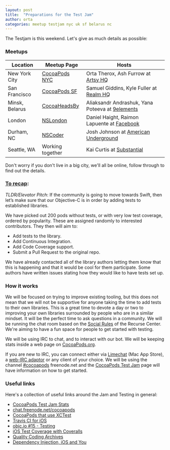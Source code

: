 ```yaml
---
layout: post
title:  "Preparations for the Test Jam"
author: orta
categories: meetup testjam nyc uk sf belarus nc
---
```


The Testjam is this weekend. Let's give as much details as possible:

### Meetups

<table>
<thead>
<tr>
<th> Location </th>
<th> Meetup Page </th>
<th> Hosts </th>
</tr>
</thead>
<tbody>
<tr>
<td> New York City </td>
<td> <a href="http://www.meetup.com/CocoaPods-NYC/events/220783694/">CocoaPods NYC</a> </td>
<td> Orta Therox, Ash Furrow at <a href="http://artsy.net">Artsy HQ</a> </td>
</tr>
<tr>
<td> San Francisco </td>
<td> <a href="http://www.meetup.com/CocoaPods-SF/events/220783749/">CocoaPods SF</a> </td>
<td> Samuel Giddins, Kyle Fuller at <a href="http://realm.io">Realm HQ</a> </td>
</tr>
<tr>
<td> Minsk, Belarus </td>
<td> <a href="https://www.facebook.com/groups/iosby//">CocoaHeadsBy</a></td>
<td> Aliaksandr Andrashuk, Yana Poteeva at <a href="http://9elements.com">9elements</a> </td>
</tr>
<tr>
<td> London </td>
<td> <a href="http://www.meetup.com/NSLondon/events/221458856/">NSLondon</a></td>
<td> Daniel Haight, Raimon Lapuente at <a href="http://facebook.com">Facebook</a> </td>
</tr>
<tr>
<td> Durham, NC </td>
<td> <a href="http://www.meetup.com/nscoderrtp/events/221366135/">NSCoder </a></td>
<td> Josh Johnson at <a href="http://americanunderground.com">American Underground</a> </td>
</tr>
<tr>
<td> Seattle, WA </td>
<td> Working together</td>
<td> Kai Curtis at <a href="http://www.substantial.com/">Substantial</a> </td>
</tr>

</tbody>
</table>

Don't worry if you don't live in a big city, we'll all be online, follow through to find out the details.

<!-- more -->

### [To recap](/Test-Jammin):

*TLDR/Elevator Pitch*: If the community is going to move towards Swift, then let’s make sure that our Objective-C is in order by adding tests to established libraries.

We have picked out 200 pods without tests, or with very low test coverage, ordered by popularity. These are assigned randomly to interested contributors. They then will aim to:

* Add tests to the library.
* Add Continuous Integration.
* Add Code Coverage support.
* Submit a Pull Request to the original repo.

We have already contacted all of the library authors letting them know that this is happening and that it would be cool for them participate. Some authors have written issues stating how they would like to have tests set up.

### How it works

We will be focused on trying to improve existing tooling, but this does not mean that we will not be supportive for anyone taking the time to add tests to their own libraries. This is a great time to devote a day or two to improving your own libraries surrounded by people who are in a similar mindset. It will be the perfect time to ask questions in a community. We will be running the chat room based on the <a href="https://www.recurse.com/manual#sub-sec-social-rules">Social Rules</a> of the Recurse Center. We're aiming to have a fun space for people to get started with testing.

We will be using IRC to chat, and to interact with our bot. We will be keeping stats inside a web page on [CocoaPods.org](https://cocoapods.org/testjam).

If you are new to IRC, you can connect either via [Limechat](https://itunes.apple.com/gb/app/limechat/id414030210?mt=12) (Mac App Store), a [web-IRC adaptor](https://webchat.freenode.net) or any client of your choice. We will be using the channel [#cocoapods](irc://chat.freenode.net/cocoapods) freenode.net and the [CocoaPods Test Jam](https://cocoapods.org/testjam) page will have information on how to get started.

### Useful links

Here's a collection of useful links around the Jam and Testing in general:

 * [CocoaPods Test Jam Stats](https://cocoapods.org/testjam)
 * [chat.freenode.net/cocoapods](irc://chat.freenode.net/cocoapods)
 * [CocoaPods that use XCTest](https://cocoapods.org/?q=uses%3Axctest*)
 * [Travis CI for iOS](http://www.objc.io/issue-6/travis-ci.html)
 * [objc.io #15 - Testing](http://www.objc.io/issue-15/)
 * [iOS Test Coverage with Coveralls](http://list.her.sh/ios-test-coverage-with-coveralls/)
 * [Quality Coding Archives](http://qualitycoding.org/archives/)
 * [Dependency Injection, iOS and You](https://www.bignerdranch.com/blog/dependency-injection-ios/)